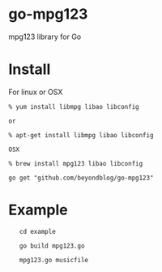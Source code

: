 # go-mpg123
mpg123 library for Go

# Install 

For linux or OSX

```
% yum install libmpg libao libconfig

or

% apt-get install libmpg libao libconfig

OSX

% brew install mpg123 libao libconfig

go get "github.com/beyondblog/go-mpg123"

```

# Example

```
   cd example 

   go build mpg123.go

   mpg123.go musicfile

```




